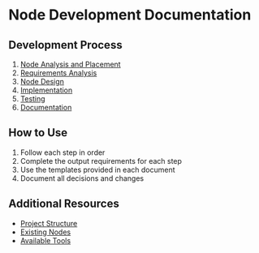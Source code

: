 # Node Development Documentation

## Development Process
1. [Node Analysis and Placement](00_node_analysis.md)
2. [Requirements Analysis](01_requirements_analysis.md)
3. [Node Design](02_node_design.md)
4. [Implementation](03_node_implementation.md)
5. [Testing](04_node_testing.md)
6. [Documentation](05_node_documentation.md)

## How to Use
1. Follow each step in order
2. Complete the output requirements for each step
3. Use the templates provided in each document
4. Document all decisions and changes

## Additional Resources
- [Project Structure](../../.cursorrules)
- [Existing Nodes](../../project/workflow/agent_graph/node/)
- [Available Tools](../../project/workflow/agent_graph/tool/) 